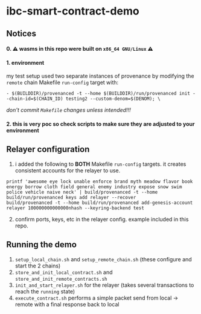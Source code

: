 # ibc-smart-contract-demo

## Notices

#### 0. :warning: wasms in this repo were built on `x86_64 GNU/Linux` :warning:

#### 1. environment
my test setup used two separate instances of provenance by modifying the `remote` chain Makefile `run-config` target with:
        
```shell
- $(BUILDDIR)/provenanced -t --home $(BUILDDIR)/run/provenanced init --chain-id=$(CHAIN_ID) testing2 --custom-denom=$(DENOM); \
```
_don't commit `Makefile` changes unless intended!!!_

#### 2. this is very poc so check scripts to make sure they are adjusted to your environment

## Relayer configuration

1. i added the following to **BOTH** Makefile `run-config` targets. it creates consistent accounts for the relayer to use.

```shell
printf 'awesome eye lock unable enforce brand myth meadow flavor book energy borrow cloth field general enemy industry expose snow swim police vehicle naive neck' | build/provenanced -t --home build/run/provenanced keys add relayer --recover
build/provenanced -t --home build/run/provenanced add-genesis-account relayer 100000000000000nhash --keyring-backend test
```

2. confirm ports, keys, etc in the relayer config. example included in this repo.


## Running the demo
1. `setup_local_chain.sh` and `setup_remote_chain.sh` (these configure and start the 2 chains)
2. `store_and_init_local_contract.sh` and `store_and_init_remote_contracts.sh`
3. `init_and_start_relayer.sh` for the relayer (takes several transactions to reach the `running` state)
4. `execute_contract.sh` performs a simple packet send from local -> remote with a final response back to local